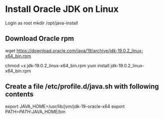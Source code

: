 # Install Oracle JDK on Linux

Login as root
mkdir /opt/java-install

## Download Oracle rpm
wget https://download.oracle.com/java/19/archive/jdk-19.0.2_linux-x64_bin.rpm

chmod +x jdk-19.0.2_linux-x64_bin.rpm
yum install jdk-19.0.2_linux-x64_bin.rpm


## Create a file /etc/profile.d/java.sh with following contents 
export JAVA_HOME=/usr/lib/jvm/jdk-19-oracle-x64
export PATH=$PATH:$JAVA_HOME/bin

